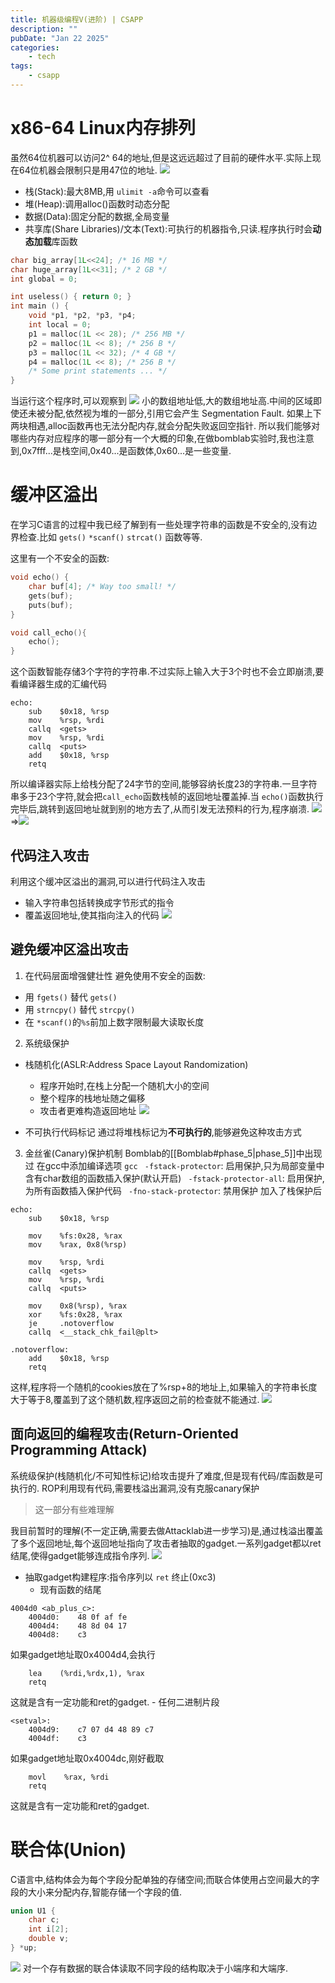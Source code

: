 ```yaml
---
title: 机器级编程V(进阶) | CSAPP
description: ""
pubDate: "Jan 22 2025"
categories:
    - tech
tags:
    - csapp
---
```



# x86-64 Linux内存排列
虽然64位机器可以访问2^ 64的地址,但是这远远超过了目前的硬件水平.实际上现在64位机器会限制只是用47位的地址.
![](attachments/Pasted%20image%2020250123162831.png)

- 栈(Stack):最大8MB,用 `ulimit -a`命令可以查看
- 堆(Heap):调用alloc()函数时动态分配
- 数据(Data):固定分配的数据,全局变量
- 共享库(Share Libraries)/文本(Text):可执行的机器指令,只读.程序执行时会**动态加载**库函数

```c
char big_array[1L<<24]; /* 16 MB */ 
char huge_array[1L<<31]; /* 2 GB */ 
int global = 0; 

int useless() { return 0; } 
int main () { 
	void *p1, *p2, *p3, *p4; 
	int local = 0; 
	p1 = malloc(1L << 28); /* 256 MB */ 
	p2 = malloc(1L << 8); /* 256 B */ 
	p3 = malloc(1L << 32); /* 4 GB */ 
	p4 = malloc(1L << 8); /* 256 B */ 
	/* Some print statements ... */ 
}
```
当运行这个程序时,可以观察到
![](attachments/Pasted%20image%2020250123163815.png)
小的数组地址低,大的数组地址高.中间的区域即使还未被分配,依然视为堆的一部分,引用它会产生 Segmentation Fault.
如果上下两块相遇,alloc函数再也无法分配内存,就会分配失败返回空指针.
所以我们能够对哪些内存对应程序的哪一部分有一个大概的印象,在做bomblab实验时,我也注意到,0x7fff...是栈空间,0x40...是函数体,0x60...是一些变量.


# 缓冲区溢出
在学习C语言的过程中我已经了解到有一些处理字符串的函数是不安全的,没有边界检查.比如 `gets()`  `*scanf()` `strcat()` 函数等等.

这里有一个不安全的函数:
```c
void echo() { 
	char buf[4]; /* Way too small! */ 
	gets(buf); 
	puts(buf); 
}

void call_echo(){
	echo();
}
```
这个函数智能存储3个字符的字符串.不过实际上输入大于3个时也不会立即崩溃,要看编译器生成的汇编代码
```x86asm
echo:
	sub    $0x18, %rsp
	mov    %rsp, %rdi
	callq  <gets>
	mov    %rsp, %rdi
	callq  <puts>
	add    $0x18, %rsp
	retq
```
所以编译器实际上给栈分配了24字节的空间,能够容纳长度23的字符串.一旦字符串多于23个字符,就会把`call_echo`函数栈帧的返回地址覆盖掉.当 `echo()`函数执行完毕后,跳转到返回地址就到别的地方去了,从而引发无法预料的行为,程序崩溃.
![](attachments/Pasted%20image%2020250123170310.png) =>![](attachments/Pasted%20image%2020250123170512.png)

## 代码注入攻击
利用这个缓冲区溢出的漏洞,可以进行代码注入攻击
- 输入字符串包括转换成字节形式的指令
- 覆盖返回地址,使其指向注入的代码
![](attachments/Pasted%20image%2020250123171356.png)

## 避免缓冲区溢出攻击
1. 在代码层面增强健壮性
避免使用不安全的函数:
- 用 `fgets()` 替代 `gets()`
- 用 `strncpy()` 替代 `strcpy()`
- 在 `*scanf()`的`%s`前加上数字限制最大读取长度

2. 系统级保护
- 栈随机化(ASLR:Address Space Layout Randomization)
	- 程序开始时,在栈上分配一个随机大小的空间
	- 整个程序的栈地址随之偏移
	- 攻击者更难构造返回地址
	![](attachments/Pasted%20image%2020250123172651.png)

- 不可执行代码标记
	通过将堆栈标记为**不可执行的**,能够避免这种攻击方式

3. 金丝雀(Canary)保护机制
Bomblab的[[Bomblab#phase_5|phase_5]]中出现过
在gcc中添加编译选项
`gcc`
` -fstack-protector`: 启用保护,只为局部变量中含有char数组的函数插入保护(默认开启)
` -fstack-protector-all`: 启用保护,为所有函数插入保护代码
` -fno-stack-protector`: 禁用保护
加入了栈保护后
```x86-64asm
echo:
	sub    $0x18, %rsp

	mov    %fs:0x28, %rax
	mov    %rax, 0x8(%rsp)

	mov    %rsp, %rdi
	callq  <gets>
	mov    %rsp, %rdi
	callq  <puts>

	mov    0x8(%rsp), %rax
	xor    %fs:0x28, %rax
	je     .notoverflow
	callq  <__stack_chk_fail@plt>
	
.notoverflow:
	add    $0x18, %rsp
	retq
```
这样,程序将一个随机的cookies放在了%rsp+8的地址上,如果输入的字符串长度大于等于8,覆盖到了这个随机数,程序返回之前的检查就不能通过.
![](attachments/Pasted%20image%2020250123175437.png)

## 面向返回的编程攻击(Return-Oriented Programming Attack)
系统级保护(栈随机化/不可知性标记)给攻击提升了难度,但是现有代码/库函数是可执行的.
ROP利用现有代码,需要栈溢出漏洞,没有克服canary保护

> 这一部分有些难理解


我目前暂时的理解(不一定正确,需要去做Attacklab进一步学习)是,通过栈溢出覆盖了多个返回地址,每个返回地址指向了攻击者抽取的gadget.一系列gadget都以ret结尾,使得gadget能够连成指令序列.
![](attachments/Pasted%20image%2020250123185428.png)
- 抽取gadget构建程序:指令序列以 `ret` 终止(0xc3)
	- 现有函数的结尾
```x86asm
4004d0 <ab_plus_c>:
	4004d0:    48 0f af fe
	4004d4:    48 8d 04 17
	4004d8:    c3
```
如果gadget地址取0x4004d4,会执行
```x86asm
	lea    (%rdi,%rdx,1), %rax
	retq
```
这就是含有一定功能和ret的gadget.
	- 任何二进制片段
```x86asm
<setval>:
	4004d9:    c7 07 d4 48 89 c7
	4004df:    c3
```
如果gadget地址取0x4004dc,刚好截取
```x86asm
	movl    %rax, %rdi
	retq
```
这就是含有一定功能和ret的gadget.

# 联合体(Union)
C语言中,结构体会为每个字段分配单独的存储空间;而联合体使用占空间最大的字段的大小来分配内存,智能存储一个字段的值.
```c
union U1 { 
	char c; 
	int i[2]; 
	double v; 
} *up;
```
![](attachments/Pasted%20image%2020250124174011.png)
对一个存有数据的联合体读取不同字段的结构取决于小端序和大端序.

